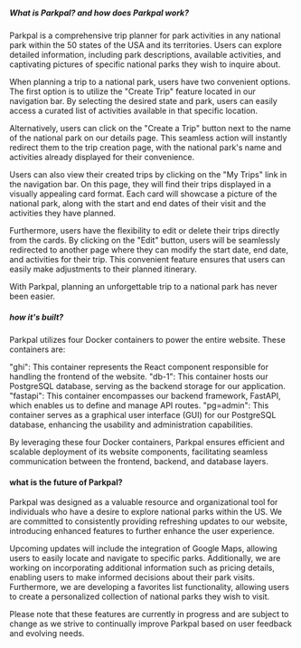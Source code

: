 ##### What is Parkpal? and how does Parkpal work?

Parkpal is a comprehensive trip planner for park activities in any national park within the 50 states of the USA and its territories. Users can explore detailed information, including park descriptions, available activities, and captivating pictures of specific national parks they wish to inquire about.

When planning a trip to a national park, users have two convenient options. The first option is to utilize the "Create Trip" feature located in our navigation bar. By selecting the desired state and park, users can easily access a curated list of activities available in that specific location.

Alternatively, users can click on the "Create a Trip" button next to the name of the national park on our details page. This seamless action will instantly redirect them to the trip creation page, with the national park's name and activities already displayed for their convenience.

Users can also view their created trips by clicking on the "My Trips" link in the navigation bar. On this page, they will find their trips displayed in a visually appealing card format. Each card will showcase a picture of the national park, along with the start and end dates of their visit and the activities they have planned.

Furthermore, users have the flexibility to edit or delete their trips directly from the cards. By clicking on the "Edit" button, users will be seamlessly redirected to another page where they can modify the start date, end date, and activities for their trip. This convenient feature ensures that users can easily make adjustments to their planned itinerary.

With Parkpal, planning an unforgettable trip to a national park has never been easier.

##### how it's built?

Parkpal utilizes four Docker containers to power the entire website. These containers are:

"ghi": This container represents the React component responsible for handling the frontend of the website.
"db-1": This container hosts our PostgreSQL database, serving as the backend storage for our application.
"fastapi": This container encompasses our backend framework, FastAPI, which enables us to define and manage API routes.
"pg=admin": This container serves as a graphical user interface (GUI) for our PostgreSQL database, enhancing the usability and administration capabilities.

By leveraging these four Docker containers, Parkpal ensures efficient and scalable deployment of its website components, facilitating seamless communication between the frontend, backend, and database layers.

#### what is the future of Parkpal?
Parkpal was designed as a valuable resource and organizational tool for individuals who have a desire to explore national parks within the US. We are committed to consistently providing refreshing updates to our website, introducing enhanced features to further enhance the user experience.

Upcoming updates will include the integration of Google Maps, allowing users to easily locate and navigate to specific parks. Additionally, we are working on incorporating additional information such as pricing details, enabling users to make informed decisions about their park visits. Furthermore, we are developing a favorites list functionality, allowing users to create a personalized collection of national parks they wish to visit.

Please note that these features are currently in progress and are subject to change as we strive to continually improve Parkpal based on user feedback and evolving needs.
